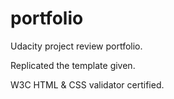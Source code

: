 # portfolio
Udacity project review portfolio. 

Replicated the template given. 

W3C HTML & CSS validator certified. 
